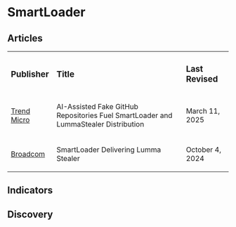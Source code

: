 # SmartLoader

## Articles
<table>
  <tr>
    <td>
      <h3>Publisher</h3>
    </td>
    <td>
      <h3>Title</h3>
    </td>
    <td>
      <h3>Last Revised</h3>
    </td>
  </tr>
  <tr>
    <td>
      <a href="https://www.trendmicro.com/en_us/research/25/c/ai-assisted-fake-github-repositories.html">Trend Micro</a>
    </td>
    <td>
      <p>AI-Assisted Fake GitHub Repositories Fuel SmartLoader and LummaStealer Distribution</p>
    </td>
    <td>
      <p>March 11, 2025</p>
    </td>
  </tr>
  <tr>
    <td>
      <a href="https://www.broadcom.com/support/security-center/protection-bulletin/smartloader-delivering-lumma-stealer">Broadcom</a>
    </td>
    <td>
      <p>SmartLoader Delivering Lumma Stealer</p>
    </td>
    <td>
      <p>October 4, 2024</p>
    </td>
  </tr>
</table>



## Indicators

## Discovery
